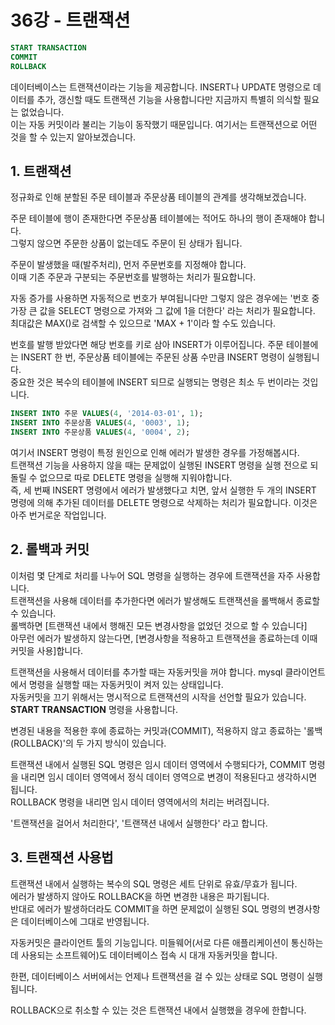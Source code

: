 # 36강 - 트랜잭션
```SQL
START TRANSACTION
COMMIT
ROLLBACK
```
데이터베이스는 트랜잭션이라는 기능을 제공합니다. INSERT나 UPDATE 명령으로 데이터를 추가, 갱신할 때도 트랜잭션 기능을 사용합니다만 지금까지 특별히 의식할 필요는 없었습니다.  
이는 자동 커밋이라 불리는 기능이 동작했기 때문입니다. 여기서는 트랜잭션으로 어떤 것을 할 수 있는지 알아보겠습니다.  
  
## 1. 트랜잭션
정규화로 인해 분할된 주문 테이블과 주문상품 테이블의 관계를 생각해보겠습니다.  
  
주문 테이블에 행이 존재한다면 주문상품 테이블에는 적어도 하나의 행이 존재해야 합니다.  
그렇지 않으면 주문한 상품이 없는데도 주문이 된 상태가 됩니다.  
  
주문이 발생했을 때(발주처리), 먼저 주문번호를 지정해야 합니다.  
이때 기존 주문과 구분되는 주문번호를 발행하는 처리가 필요합니다.  
  
자동 증가를 사용하면 자동적으로 번호가 부여됩니다만 그렇지 않은 경우에는 '번호 중 가장 큰 값을 SELECT 명령으로 가져와 그 값에 1을 더한다' 라는 처리가 필요합니다.  
최대값은 MAX()로 검색할 수 있으므로 'MAX + 1'이라 할 수도 있습니다.  
  
번호를 발행 받았다면 해당 번호를 키로 삼아 INSERT가 이루어집니다. 주문 테이블에는 INSERT 한 번, 주문상품 테이블에는 주문된 상품 수만큼 INSERT 명령이 실행됩니다.  
중요한 것은 복수의 테이블에 INSERT 되므로 실행되는 명령은 최소 두 번이라는 것입니다.  
```SQL
INSERT INTO 주문 VALUES(4, '2014-03-01', 1);
INSERT INTO 주문상품 VALUES(4, '0003', 1);
INSERT INTO 주문상품 VALUES(4, '0004', 2);
```
여기서 INSERT 명령이 특정 원인으로 인해 에러가 발생한 경우를 가정해봅시다.  
트랜잭션 기능을 사용하지 않을 때는 문제없이 실행된 INSERT 명령을 실행 전으로 되돌릴 수 없으므로 따로 DELETE 명령을 실행해 지워야합니다.  
즉, 세 번째 INSERT 명령에서 에러가 발생했다고 치면, 앞서 실행한 두 개의 INSERT 명령에 의해 추가된 데이터를 DELETE 명령으로 삭제하는 처리가 필요합니다. 이것은 아주 번거로운 작업입니다.  
  
## 2. 롤백과 커밋
이처럼 몇 단계로 처리를 나누어 SQL 명령을 실행하는 경우에 트랜잭션을 자주 사용합니다.  
트랜잭션을 사용해 데이터를 추가한다면 에러가 발생해도 트랜잭션을 롤백해서 종료할 수 있습니다.  
롤백하면 [트랜잭션 내에서 행해진 모든 변경사항을 없었던 것으로 할 수 있습니다]  
아무런 에러가 발생하지 않는다면, [변경사항을 적용하고 트랜잭션을 종료하는데 이때 커밋을 사용]합니다.  
  
트랜잭션을 사용해서 데이터를 추가할 때는 자동커밋을 꺼야 합니다. mysql 클라이언트에서 명령을 실행할 때는 자동커밋이 켜저 있는 상태입니다.  
자동커밋을 끄기 위해서는 명시적으로 트랜잭션의 시작을 선언할 필요가 있습니다. **START TRANSACTION** 명령을 사용합니다.  
  
변경된 내용을 적용한 후에 종료하는 커밋과(COMMIT), 적용하지 않고 종료하는 '롤백(ROLLBACK)'의 두 가지 방식이 있습니다.  
  
트랜잭션 내에서 실행된 SQL 명령은 임시 데이터 영역에서 수행되다가, COMMIT 명령을 내리면 임시 데이터 영역에서 정식 데이터 영역으로 변경이 적용된다고 생각하시면 됩니다.  
ROLLBACK 명령을 내리면 임시 데이터 영역에서의 처리는 버려집니다.  
  
'트랜잭션을 걸어서 처리한다', '트랜잭션 내에서 실행한다' 라고 합니다.  
## 3. 트랜잭션 사용법
트랜잭션 내에서 실행하는 복수의 SQL 명령은 세트 단위로 유효/무효가 됩니다.  
에러가 발생하지 않아도 ROLLBACK을 하면 변경한 내용은 파기됩니다.  
반대로 에러가 발생하더라도 COMMIT을 하면 문제없이 실행된 SQL 명령의 변경사항은 데이터베이스에 그대로 반영됩니다.  
  
자동커밋은 클라이언트 툴의 기능입니다. 미들웨어(서로 다른 애플리케이션이 통신하는 데 사용되는 소프트웨어)도 데이터베이스 접속 시 대개 자동커밋을 합니다.  
  
한편, 데이터베이스 서버에서는 언제나 트랜잭션을 걸 수 있는 상태로 SQL 명령이 실행됩니다.  
  
ROLLBACK으로 취소할 수 있는 것은 트랜잭션 내에서 실행했을 경우에 한합니다.  

